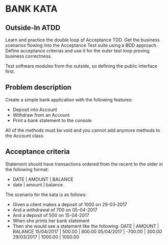 # BANK KATA

## Outside-In ATDD

Learn and practice the double loop of Acceptance TDD. 
Get the business scenarios flowing into the Acceptance Test suite using a BDD approach.
Define acceptance criterias and use it for the outer test loop proving business correctness.

Test software modules from the outside, so defining the public interface first.

## Problem description

Create a simple bank application with the following features:

- Deposit into Account
- Withdraw from an Account
- Print a bank statement to the console

All of the methods must be void and you cannot add anymore methods to the Account class.

## Acceptance criteria

Statement should have transactions ordered from the recent to the older in the following format:

- DATE | AMOUNT | BALANCE
- date | amount | balance

The scenario for the kata is as follows:

- Given a client makes a deposit of 1000 on 29-03-2017 
- And a withdrawal of 700 on 05-04-2017 
- And a deposit of 500 on 15-04-2017 
- When she prints her bank statement 
- Then she would see a statement like the following:
DATE | AMOUNT | BALANCE
15/04/2017 | 500.00 | 800.00
05/04/2017 | -700.00 | 300.00
29/03/2017 | 1000.00 | 1000.00
